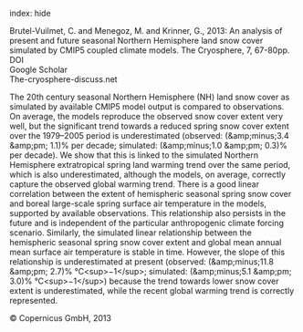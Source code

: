 index: hide

<div class="Citation">

  <div class="Citation-body">
    <div class="Citation-text">Brutel-Vuilmet, C. and Menegoz, M. and Krinner, G., 2013: An analysis of present and future seasonal Northern Hemisphere land snow cover simulated by CMIP5 coupled climate models. <span class="Article-journal">The Cryosphere, </span><span class="Article-volume">7, </span>67-80pp.</div>
    <div class="Citation-links">
      <div class="CitationLink" data-href="https://doi.org/10.5194/tc-7-67-2013">
        <div class="CitationLink-icon CitationLink-Doi"></div>
        <div class="CitationLink-text">DOI</div>
      </div>
      <div class="CitationLink" data-href="https://scholar.google.com/scholar?q=10.5194/tc-7-67-2013">
        <div class="CitationLink-icon CitationLink-Scholar"></div>
        <div class="CitationLink-text">Google Scholar</div>
      </div>
      <div class="CitationLink" data-href="http://www.the-cryosphere-discuss.net/6/3317/2012/">
        <div class="CitationLink-icon CitationLink-Publisher"></div>
        <div class="CitationLink-text">The-cryosphere-discuss.net</div>
      </div>
    </div>
  </div>
</div>

The 20th century seasonal Northern Hemisphere (NH) land snow cover as simulated by available CMIP5 model output is compared to observations. On average, the models reproduce the observed snow cover extent very well, but the significant trend towards a reduced spring snow cover extent over the 1979–2005 period is underestimated (observed: (&amp;amp;minus;3.4 &amp;amp;pm; 1.1)% per decade; simulated: (&amp;amp;minus;1.0 &amp;amp;pm; 0.3)% per decade). We show that this is linked to the simulated Northern Hemisphere extratropical spring land warming trend over the same period, which is also underestimated, although the models, on average, correctly capture the observed global warming trend. There is a good linear correlation between the extent of hemispheric seasonal spring snow cover and boreal large-scale spring surface air temperature in the models, supported by available observations. This relationship also persists in the future and is independent of the particular anthropogenic climate forcing scenario. Similarly, the simulated linear relationship between the hemispheric seasonal spring snow cover extent and global mean annual mean surface air temperature is stable in time. However, the slope of this relationship is underestimated at present (observed: (&amp;amp;minus;11.8 &amp;amp;pm; 2.7)% °C&lt;sup&gt;−1&lt;/sup&gt;; simulated: (&amp;amp;minus;5.1 &amp;amp;pm; 3.0)% °C&lt;sup&gt;−1&lt;/sup&gt;) because the trend towards lower snow cover extent is underestimated, while the recent global warming trend is correctly represented.

<div class="Citation-copy">
&copy; Copernicus GmbH, 2013
</div>